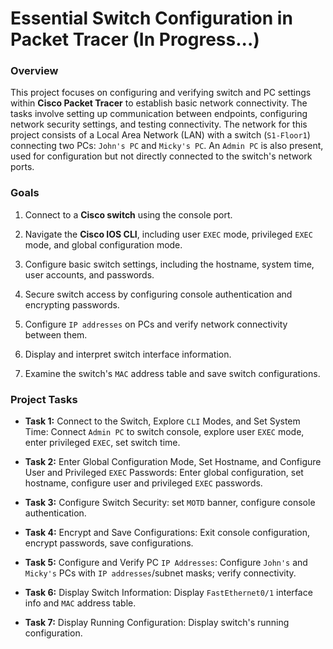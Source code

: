 # Essential Switch Configuration in Packet Tracer (In Progress...)

### Overview

This project focuses on configuring and verifying switch and PC settings within **Cisco Packet Tracer** to establish basic network connectivity. The tasks involve setting up communication between endpoints, configuring network security settings, and testing connectivity. The network for this project consists of a Local Area Network (LAN) with a switch (`S1-Floor1`) connecting two PCs: `John's PC` and `Micky's PC`. An `Admin PC` is also present, used for configuration but not directly connected to the switch's network ports.

### Goals

1. Connect to a **Cisco switch** using the console port.

2. Navigate the **Cisco IOS CLI**, including user `EXEC` mode, privileged `EXEC` mode, and global configuration mode.

3. Configure basic switch settings, including the hostname, system time, user accounts, and passwords.

4. Secure switch access by configuring console authentication and encrypting passwords.

5. Configure `IP addresses` on PCs and verify network connectivity between them.

6. Display and interpret switch interface information.

7. Examine the switch's `MAC` address table and save switch configurations.

### Project Tasks

* **Task 1:** Connect to the Switch, Explore `CLI` Modes, and Set System Time: Connect `Admin PC` to switch console, explore user `EXEC` mode, enter privileged `EXEC`, set switch time.

* **Task 2:** Enter Global Configuration Mode, Set Hostname, and Configure User and Privileged `EXEC` Passwords: Enter global configuration, set hostname, configure user and privileged `EXEC` passwords.

* **Task 3:** Configure Switch Security: set `MOTD` banner, configure console authentication.

* **Task 4:** Encrypt and Save Configurations: Exit console configuration, encrypt passwords, save configurations.

* **Task 5:** Configure and Verify PC `IP Addresses`: Configure `John's` and `Micky's` PCs with `IP addresses`/subnet masks; verify connectivity.

* **Task 6:** Display Switch Information: Display `FastEthernet0/1` interface info and `MAC` address table.

* **Task 7:** Display Running Configuration: Display switch's running configuration.


